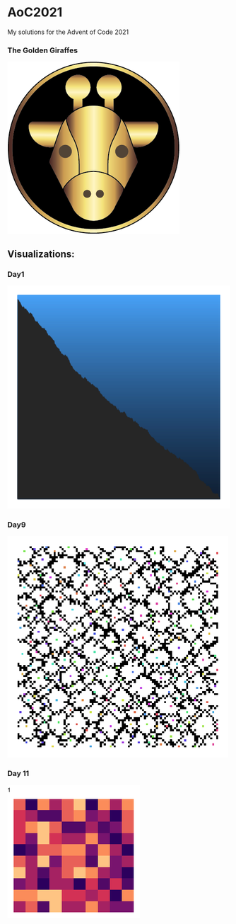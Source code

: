 # AoC2021
My solutions for the Advent of Code 2021


### The Golden Giraffes
![image](golden_giraffes.png)

## Visualizations:

### Day1

![image_d1](https://github.com/AndreaBarghetti/AoC2021/blob/main/Day1/seafloor.png)

### Day9

![gif9](https://github.com/AndreaBarghetti/AoC2021/blob/main/Day9/basins.gif)


### Day 11

![gif11](https://github.com/AndreaBarghetti/AoC2021/blob/main/Day11/octopuses.gif)

